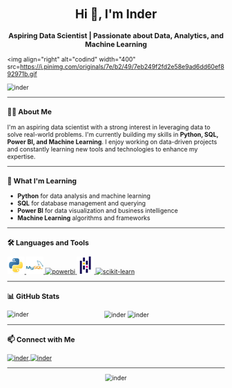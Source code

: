 <h1 align="center">Hi 👋, I'm Inder</h1>
<h3 align="center">Aspiring Data Scientist | Passionate about Data, Analytics, and Machine Learning</h3>

<img align="right" alt="codind" width="400" src=https://i.pinimg.com/originals/7e/b2/49/7eb249f2fd2e58e9ad6dd60ef892971b.gif
<p align="left"> 
  <img src="https://komarev.com/ghpvc/?username=inder&label=Profile%20views&color=0e75b6&style=flat" alt="inder" /> 
</p>

---

### 👨‍💻 About Me
I'm an aspiring data scientist with a strong interest in leveraging data to solve real-world problems. I'm currently building my skills in **Python, SQL, Power BI, and Machine Learning**. I enjoy working on data-driven projects and constantly learning new tools and technologies to enhance my expertise.

---

### 🌱 What I'm Learning
- **Python** for data analysis and machine learning
- **SQL** for database management and querying
- **Power BI** for data visualization and business intelligence
- **Machine Learning** algorithms and frameworks

---

### 🛠️ Languages and Tools
<p align="left">
  <a href="https://www.python.org" target="_blank" rel="noreferrer"> 
    <img src="https://raw.githubusercontent.com/devicons/devicon/master/icons/python/python-original.svg" alt="python" width="40" height="40"/> 
  </a>
  <a href="https://www.mysql.com/" target="_blank" rel="noreferrer"> 
    <img src="https://raw.githubusercontent.com/devicons/devicon/master/icons/mysql/mysql-original-wordmark.svg" alt="mysql" width="40" height="40"/> 
  </a>
  <a href="https://powerbi.microsoft.com/" target="_blank" rel="noreferrer"> 
    <img src="https://upload.wikimedia.org/wikipedia/commons/c/cf/New_Power_BI_Logo.svg" alt="powerbi" width="40" height="40"/> 
  </a>
  <a href="https://pandas.pydata.org/" target="_blank" rel="noreferrer"> 
    <img src="https://raw.githubusercontent.com/devicons/devicon/master/icons/pandas/pandas-original.svg" alt="pandas" width="40" height="40"/> 
  </a>
  <a href="https://scikit-learn.org/" target="_blank" rel="noreferrer"> 
    <img src="https://upload.wikimedia.org/wikipedia/commons/0/05/Scikit_learn_logo_small.svg" alt="scikit-learn" width="40" height="40"/> 
  </a>
</p>

---

### 📊 GitHub Stats
<p align="center">
  <img align="left" src="https://github-readme-stats.vercel.app/api/top-langs?username=inder&show_icons=true&locale=en&layout=compact" alt="inder" />
  <img align="center" src="https://github-readme-stats.vercel.app/api?username=inder&show_icons=true&locale=en" alt="inder" />
  <img align="center" src="https://github-readme-streak-stats.herokuapp.com/?user=inder&" alt="inder" />
</p>

---

### 📫 Connect with Me
<p align="left">
  <a href="https://linkedin.com/in/inder" target="blank">
    <img align="center" src="https://raw.githubusercontent.com/rahuldkjain/github-profile-readme-generator/master/src/images/icons/Social/linked-in-alt.svg" alt="inder" height="30" width="40" />
  </a>
  <a href="https://github.com/inder" target="blank">
    <img align="center" src="https://raw.githubusercontent.com/rahuldkjain/github-profile-readme-generator/master/src/images/icons/Social/github.svg" alt="inder" height="30" width="40" />
  </a>
</p>

---

<p align="center"> 
  <img src="https://github-profile-trophy.vercel.app/?username=inder&theme=onedark" alt="inder" />
</p>
